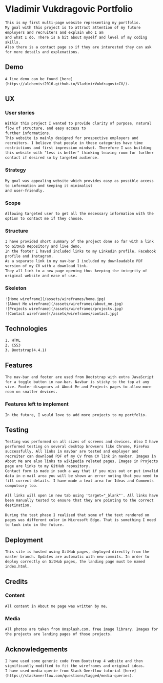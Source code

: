 
# Vladimir Vukdragovic Portfolio  

    This is my first multi-page website representing my portfolio.
    My goal with this project is to attract attention of my future employers and recruiters and explain who I am 
    and what I do. There is a bit about myself and level of my coding skills.
    Also there is a contact page so if they are interested they can ask for more details and explenations.
## Demo  

    A live demo can be found [here](https://alchemist2016.github.io/VladimirVukdragovicCV/).
## UX  

### User stories
    Within this project I wanted to provide clarity of purpose, natural flow of structure, and easy access to 
    further informations.
    This website is mainly designed for prospective employers and recruiters. I believe that people in these categories have time restrictions and first impression mindset. Therefore I was building this website with "less is better" thinking leaving room for further contact if desired so by targeted audience.
### Strategy
    My goal was appealing website which provides easy as possible access to information and keeping it minimalist 
    and user-friendly.
### Scope
    Allowing targeted user to get all the necessary information with the option to contact me if they choose.
### Structure
    I have provided short summary of the project done so far with a link to GitHub Repository and live demo. 
    In the footer I haved included links to my LinkedIn profile, Facebook profile and Instagram.
    As a separate link in my nav-bar I included my downloadable PDF version of my CV with a download link.
    They all link to a new page opening thus keeping the integrity of original website and ease of use.
### Skeleton
    ![Home wireframe](/assets/wireframes/home.jpg)
    ![About Me wireframe](/assets/wireframes/about_me.jpg)
    ![Projects wireframe](/assets/wireframes/projects.jpg)
    ![Contact wireframe](/assets/wireframes/contact.jpg)
## Technologies  

    1. HTML
    2. CSS3
    3. Bootstrap(4.4.1)
## Features  
    The nav-bar and footer are used from Bootstrap with extra JavaScript for a toggle button in nav-bar. Navbar is sticky to the top at any size. Footer disapears at About Me and Projects pages to allow more room on smaller devices.
### Features left to implement
    In the future, I would love to add more projects to my portfolio.
## Testing  
    Testing was performed on all sizes of screens and devices. Also I have performed testing on several desktop browsers like Chrome, FireFox successfully. All links in navbar are tested and employer and recruiter can download PDF of my CV from CV link in navbar. Images in About Me are also links to wikipedia related pages. Images in Projects page are links to my GitHub repository.
    Contact form is made in such a way that if you miss out or put invalid data in e-mail area you will be shown an error noting that you need to fill correct details. I have made a text area for Ideas and Comments compulsory too.
    
    All links will open in new tab using 'target="_blank"'. All links have been manually tested to ensure that they are pointing to the correct destination.
    
    During the test phase I realised that some of the text rendered on pages was different color in Microsoft Edge. That is something I need to look into in the future.
## Deployment  
    This site is hosted using GitHub pages, deployed directly from the master branch. Updates are automatic with new commits. In order to deploy correctly on GitHub pages, the landing page must be named index.html.
## Credits  
### Content
    All content in About me page was written by me.
### Media
    All photos are taken from Unsplash.com, free image library. Images for the projects are landing pages of those projects.
## Acknowledgements  
    I have used some generic code from Bootstrap 4 website and then significantly modified to fit the wireframes and original ideas.
    I have used media querie from Stack Overflow tutorial [here](https://stackoverflow.com/questions/tagged/media-queries).
